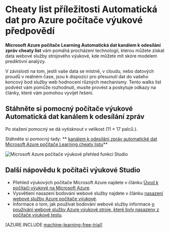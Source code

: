 <properties
    pageTitle="Cheaty listu pro automatické dat potrubí pro Azure počítače výukové předpovědí | Microsoft Azure"
    description="Tisknutelné pomocný, které vám ukáže, jak nastavit kanálu Automatické data webové služby Azure počítače výukové ať jsou vaše data místním datových proudů v Azure nebo v jiných výrobců cloudové službě."
    services="machine-learning"
    documentationCenter=""
    authors="garyericson"
    manager="jhubbard"
    editor="cgronlun"/>

<tags
    ms.service="machine-learning"
    ms.workload="data-services"
    ms.tgt_pltfrm="na"
    ms.devlang="na"
    ms.topic="article"
    ms.date="08/19/2016"
    ms.author="mithal;garye" />

# <a name="cheat-sheet-for-an-automated-data-pipeline-for-azure-machine-learning-predictions"></a>Cheaty list příležitosti Automatická dat pro Azure počítače výukové předpovědí

**Microsoft Azure počítače Learning Automatická dat kanálem k odesílání zpráv cheaty list** vám pomáhá procházení technologii, kterou můžete získat data webové služby strojového výukové, kde můžete mít skóre modelem prediktivní analýzy.

V závislosti na tom, jestli vaše data se místně, v cloudu, nebo datových proudů v reálném čase, jsou k dispozici pro přesunutí dat do vašeho koncový bod služby web hodnocení různých mechanismy.
Tento walks list podvést vám pomůže rozhodnutí, musíte provést a poskytuje odkazy na články, které vám pomohou vyvíjet řešení.

## <a name="download-the-machine-learning-automated-data-pipeline-cheat-sheet"></a>Stáhněte si pomocný počítače výukové Automatická dat kanálem k odesílání zpráv

Po stažení pomocný se dá vytisknout v velikost (11 × 17 palců.).

Stáhněte si pomocný tady: ** [kanálem k odesílání zpráv automatické dat Microsoft Azure počítače Learning cheaty listu](http://download.microsoft.com/download/C/C/7/CC726F8B-2E6F-4C20-9B6F-AFBEE8253023/microsoft-machine-learning-operationalization-cheat-sheet_v1.pdf)**

![Microsoft Azure počítače výukové přehled funkcí Studio][op-cheat-sheet]

[op-cheat-sheet]: ./media/machine-learning-automated-data-pipeline-cheat-sheet/machine-learning-automated-data-pipeline-cheat-sheet_v1.1.png


## <a name="more-help-with-machine-learning-studio"></a>Další nápovědu k počítači výukové Studio

* Přehled výukových počítače Microsoft Azure najdete v článku [Úvod k počítači výukové na Microsoft Azure](machine-learning-what-is-machine-learning.md).
* Vysvětlení nasazení bodování webové služby najdete v článku [nasazení webové služby Azure počítače výukové](machine-learning-publish-a-machine-learning-web-service.md).
* Informace o tom, jak používat bodování webové služby informace [o používání webové služby Azure výukové stroje, které byly nasazeny z počítače výukové testu](machine-learning-consume-web-services.md).

[AZURE.INCLUDE [machine-learning-free-trial](../../includes/machine-learning-free-trial.md)]
